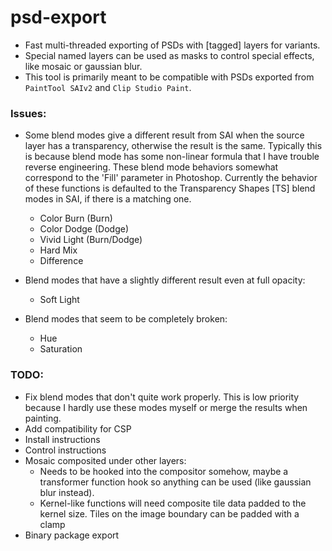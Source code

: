 # psd-export
- Fast multi-threaded exporting of PSDs with [tagged] layers for variants.
- Special named layers can be used as masks to control special effects, like mosaic or gaussian blur.
- This tool is primarily meant to be compatible with PSDs exported from `PaintTool SAIv2` and `Clip Studio Paint`.

### Issues:
- Some blend modes give a different result from SAI when the source layer has a transparency, otherwise the result is the same. Typically this is because blend mode has some non-linear formula that I have trouble reverse engineering. These blend mode behaviors somewhat correspond to the 'Fill' parameter in Photoshop. Currently the behavior of these functions is defaulted to the Transparency Shapes [TS] blend modes in SAI, if there is a matching one.
  - Color Burn (Burn)
  - Color Dodge (Dodge)
  - Vivid Light (Burn/Dodge)
  - Hard Mix
  - Difference

- Blend modes that have a slightly different result even at full opacity:
  - Soft Light

- Blend modes that seem to be completely broken:
  - Hue
  - Saturation

### TODO:
- Fix blend modes that don't quite work properly. This is low priority because I hardly use these modes myself or merge the results when painting.
- Add compatibility for CSP
- Install instructions
- Control instructions
- Mosaic composited under other layers:
  - Needs to be hooked into the compositor somehow, maybe a transformer function hook so anything can be used (like gaussian blur instead).
  - Kernel-like functions will need composite tile data padded to the kernel size. Tiles on the image boundary can be padded with a clamp
- Binary package export
